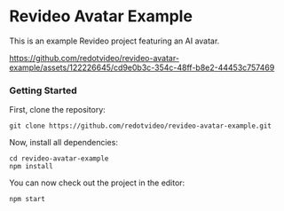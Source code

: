 # Revideo Avatar Example

This is an example Revideo project featuring an AI avatar.



https://github.com/redotvideo/revideo-avatar-example/assets/122226645/cd9e0b3c-354c-48ff-b8e2-44453c757469



### Getting Started

First, clone the repository:

```
git clone https://github.com/redotvideo/revideo-avatar-example.git
```

Now, install all dependencies:

```
cd revideo-avatar-example
npm install
```

You can now check out the project in the editor:

```
npm start
```
